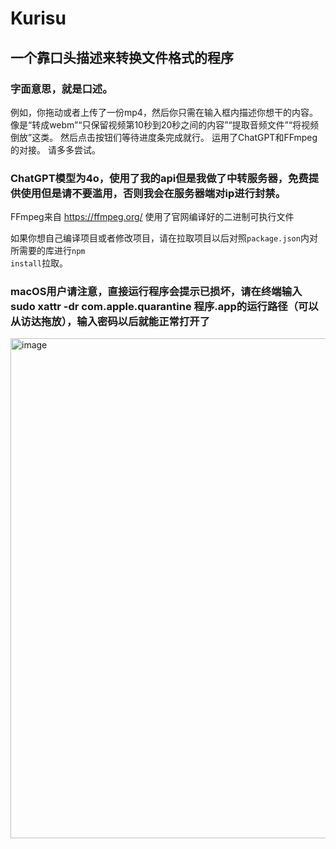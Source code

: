 # Kurisu
## 一个靠口头描述来转换文件格式的程序
### 字面意思，就是口述。
例如，你拖动或者上传了一份mp4，然后你只需在输入框内描述你想干的内容。
像是“转成webm”“只保留视频第10秒到20秒之间的内容”“提取音频文件”“将视频倒放”这类。
然后点击按钮们等待进度条完成就行。
运用了ChatGPT和FFmpeg的对接。
请多多尝试。
### ChatGPT模型为4o，使用了我的api但是我做了中转服务器，免费提供使用但是请不要滥用，否则我会在服务器端对ip进行封禁。

FFmpeg来自 https://ffmpeg.org/ 使用了官网编译好的二进制可执行文件

如果你想自己编译项目或者修改项目，请在拉取项目以后对照<code>package.json</code>内对所需要的库进行<code>npm install</code>拉取。

### macOS用户请注意，直接运行程序会提示已损坏，请在终端输入sudo xattr -dr com.apple.quarantine 程序.app的运行路径（可以从访达拖放），输入密码以后就能正常打开了
<img width="800" alt="image" src="https://github.com/MCDFsteve/Kurisu/assets/71605531/4ee5bab1-84c2-4609-bf66-d4c2a19447af">



